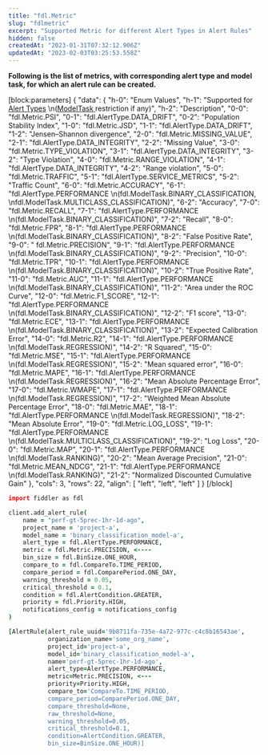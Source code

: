 ```yaml
---
title: "fdl.Metric"
slug: "fdlmetric"
excerpt: "Supported Metric for different Alert Types in Alert Rules"
hidden: false
createdAt: "2023-01-31T07:32:12.906Z"
updatedAt: "2023-02-03T03:25:53.558Z"
---
```

**Following is the list of metrics, with corresponding alert type and model task, for which an alert rule can be created.**

[block:parameters]
{
  "data": {
    "h-0": "Enum Values",
    "h-1": "Supported for [Alert Types](https://docs.fiddler.ai/v1.5/reference/fdlalerttype)  \n([ModelTask ](https://docs.fiddler.ai/v1.5/reference/fdlmodeltask)restriction if any)",
    "h-2": "Description",
    "0-0": "fdl.Metric.PSI",
    "0-1": "fdl.AlertType.DATA_DRIFT",
    "0-2": "Population Stability Index",
    "1-0": "fdl.Metric.JSD",
    "1-1": "fdl.AlertType.DATA_DRIFT",
    "1-2": "Jensen–Shannon divergence",
    "2-0": "fdl.Metric.MISSING_VALUE",
    "2-1": "fdl.AlertType.DATA_INTEGRITY",
    "2-2": "Missing Value",
    "3-0": "fdl.Metric.TYPE_VIOLATION",
    "3-1": "fdl.AlertType.DATA_INTEGRITY",
    "3-2": "Type Violation",
    "4-0": "fdl.Metric.RANGE_VIOLATION",
    "4-1": "fdl.AlertType.DATA_INTEGRITY",
    "4-2": "Range violation",
    "5-0": "fdl.Metric.TRAFFIC",
    "5-1": "fdl.AlertType.SERVICE_METRICS",
    "5-2": "Traffic Count",
    "6-0": "fdl.Metric.ACCURACY",
    "6-1": "fdl.AlertType.PERFORMANCE  \n(fdl.ModelTask.BINARY_CLASSIFICATION,  \nfdl.ModelTask.MULTICLASS_CLASSIFICATION)",
    "6-2": "Accuracy",
    "7-0": "fdl.Metric.RECALL",
    "7-1": "fdl.AlertType.PERFORMANCE  \n(fdl.ModelTask.BINARY_CLASSIFICATION)",
    "7-2": "Recall",
    "8-0": "fdl.Metric.FPR",
    "8-1": "fdl.AlertType.PERFORMANCE  \n(fdl.ModelTask.BINARY_CLASSIFICATION)",
    "8-2": "False Positive Rate",
    "9-0": " fdl.Metric.PRECISION",
    "9-1": "fdl.AlertType.PERFORMANCE  \n(fdl.ModelTask.BINARY_CLASSIFICATION)",
    "9-2": "Precision",
    "10-0": "fdl.Metric.TPR",
    "10-1": "fdl.AlertType.PERFORMANCE  \n(fdl.ModelTask.BINARY_CLASSIFICATION)",
    "10-2": "True Positive Rate",
    "11-0": "fdl.Metric.AUC",
    "11-1": "fdl.AlertType.PERFORMANCE  \n(fdl.ModelTask.BINARY_CLASSIFICATION)",
    "11-2": "Area under the ROC Curve",
    "12-0": "fdl.Metric.F1_SCORE",
    "12-1": "fdl.AlertType.PERFORMANCE  \n(fdl.ModelTask.BINARY_CLASSIFICATION)",
    "12-2": "F1 score",
    "13-0": "fdl.Metric.ECE",
    "13-1": "fdl.AlertType.PERFORMANCE  \n(fdl.ModelTask.BINARY_CLASSIFICATION)",
    "13-2": "Expected Calibration Error",
    "14-0": "fdl.Metric.R2",
    "14-1": "fdl.AlertType.PERFORMANCE  \n(fdl.ModelTask.REGRESSION)",
    "14-2": "R Squared",
    "15-0": "fdl.Metric.MSE",
    "15-1": "fdl.AlertType.PERFORMANCE  \n(fdl.ModelTask.REGRESSION)",
    "15-2": "Mean squared error",
    "16-0": "fdl.Metric.MAPE",
    "16-1": "fdl.AlertType.PERFORMANCE  \n(fdl.ModelTask.REGRESSION)",
    "16-2": "Mean Absolute Percentage Error",
    "17-0": "fdl.Metric.WMAPE",
    "17-1": "fdl.AlertType.PERFORMANCE  \n(fdl.ModelTask.REGRESSION)",
    "17-2": "Weighted Mean Absolute Percentage Error",
    "18-0": "fdl.Metric.MAE",
    "18-1": "fdl.AlertType.PERFORMANCE  \n(fdl.ModelTask.REGRESSION)",
    "18-2": "Mean Absolute Error",
    "19-0": "fdl.Metric.LOG_LOSS",
    "19-1": "fdl.AlertType.PERFORMANCE  \n(fdl.ModelTask.MULTICLASS_CLASSIFICATION)",
    "19-2": "Log Loss",
    "20-0": "fdl.Metric.MAP",
    "20-1": "fdl.AlertType.PERFORMANCE  \n(fdl.ModelTask.RANKING)",
    "20-2": "Mean Average Precision",
    "21-0": "fdl.Metric.MEAN_NDCG",
    "21-1": "fdl.AlertType.PERFORMANCE  \n(fdl.ModelTask.RANKING)",
    "21-2": "Normalized Discounted Cumulative Gain"
  },
  "cols": 3,
  "rows": 22,
  "align": [
    "left",
    "left",
    "left"
  ]
}
[/block]

```coffeescript Usage
import fiddler as fdl

client.add_alert_rule(
    name = "perf-gt-5prec-1hr-1d-ago",
    project_name = 'project-a',
    model_name = 'binary_classification_model-a',
    alert_type = fdl.AlertType.PERFORMANCE,
    metric = fdl.Metric.PRECISION, <----
    bin_size = fdl.BinSize.ONE_HOUR, 
    compare_to = fdl.CompareTo.TIME_PERIOD,
    compare_period = fdl.ComparePeriod.ONE_DAY,
    warning_threshold = 0.05,
    critical_threshold = 0.1,
    condition = fdl.AlertCondition.GREATER,
    priority = fdl.Priority.HIGH,
    notifications_config = notifications_config
)
```
```coffeescript Outputs
[AlertRule(alert_rule_uuid='9b8711fa-735e-4a72-977c-c4c8b16543ae',
           organization_name='some_org_name',
           project_id='project-a',
           model_id='binary_classification_model-a',
           name='perf-gt-5prec-1hr-1d-ago',
           alert_type=AlertType.PERFORMANCE,
           metric=Metric.PRECISION, <---
           priority=Priority.HIGH,
           compare_to='CompareTo.TIME_PERIOD,
           compare_period=ComparePeriod.ONE_DAY,
           compare_threshold=None,
           raw_threshold=None,
           warning_threshold=0.05,
           critical_threshold=0.1,
           condition=AlertCondition.GREATER,
           bin_size=BinSize.ONE_HOUR)]
```